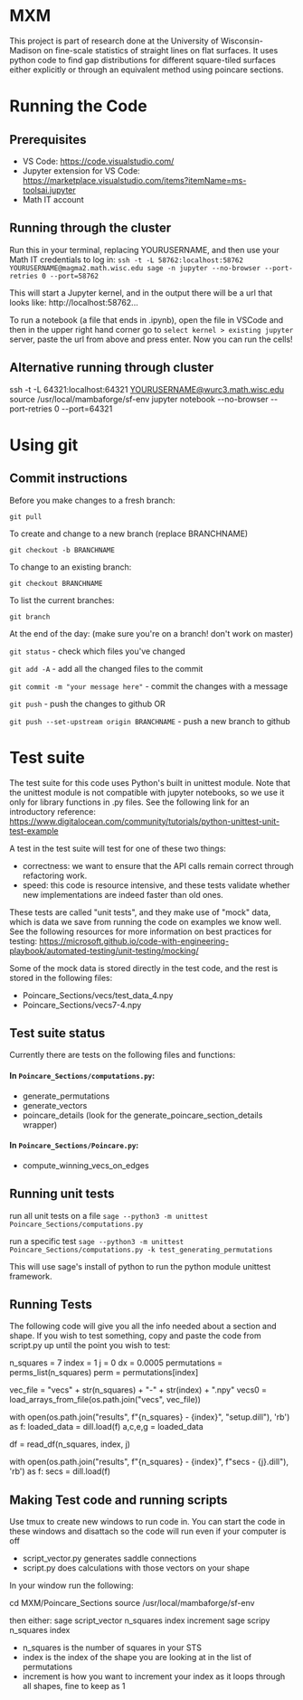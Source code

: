 # MXM
This project is part of research done at the University of Wisconsin-Madison on fine-scale statistics of straight lines on flat surfaces. It uses python code to find gap distributions for different square-tiled surfaces either explicitly or through an equivalent method using poincare sections.

# Running the Code
## Prerequisites 
- VS Code: https://code.visualstudio.com/
- Jupyter extension for VS Code: https://marketplace.visualstudio.com/items?itemName=ms-toolsai.jupyter
- Math IT account 


## Running through the cluster
Run this in your terminal, replacing YOURUSERNAME, and then use your Math IT credentials to log in:
`ssh -t -L 58762:localhost:58762 YOURUSERNAME@magma2.math.wisc.edu sage -n jupyter --no-browser --port-retries 0 --port=58762`

This will start a Jupyter kernel, and in the output there will be a url that looks like: http://localhost:58762... 

To run a notebook (a file that ends in .ipynb), open the file in VSCode and then in the upper right hand corner go to 
`select kernel > existing jupyter` server, paste the url from above and press enter. Now you can run the cells!

## Alternative running through cluster
ssh -t -L 64321:localhost:64321 YOURUSERNAME@wurc3.math.wisc.edu
source /usr/local/mambaforge/sf-env
jupyter notebook --no-browser --port-retries 0 --port=64321

# Using git 
## Commit instructions
Before you make changes to a fresh branch:  

`git pull` 

To create and change to a new branch (replace BRANCHNAME)  

`git checkout -b BRANCHNAME`

To change to an existing branch:  

`git checkout BRANCHNAME`

To list the current branches:  

`git branch`

At the end of the day: (make sure you're on a branch! don't work on master)  

`git status` - check which files you've changed

`git add -A` - add all the changed files to the commit

`git commit -m "your message here"` - commit the changes with a message  

`git push` - push the changes to github OR

`git push --set-upstream origin BRANCHNAME` - push a new branch to github


# Test suite
The test suite for this code uses Python's built in unittest module. Note that 
the unittest module is not compatible with jupyter notebooks, so we use it only
for library functions in .py files. See the following link for an introductory 
reference:
https://www.digitalocean.com/community/tutorials/python-unittest-unit-test-example

A test in the test suite will test for one of these two things:
- correctness: we want to ensure that the API calls remain correct through 
  refactoring work.
- speed: this code is resource intensive, and these tests validate whether new 
  implementations are indeed faster than old ones.

These tests are called "unit tests", and they make use of "mock" data, which is 
data we save from running the code on examples we know well. See the following 
resources for more information on best practices for testing: https://microsoft.github.io/code-with-engineering-playbook/automated-testing/unit-testing/mocking/  

Some of the mock data is stored directly in the test code, and the rest is stored
in the following files:
- Poincare_Sections/vecs/test_data_4.npy
- Poincare_Sections/vecs7-4.npy

## Test suite status
Currently there are tests on the following files and functions:
#### In `Poincare_Sections/computations.py`:
- generate_permutations
- generate_vectors
- poincare_details (look for the generate_poincare_section_details wrapper)
#### In `Poincare_Sections/Poincare.py`:
- compute_winning_vecs_on_edges

## Running unit tests
run all unit tests on a file
`sage --python3 -m unittest Poincare_Sections/computations.py`

run a specific test
`sage --python3 -m unittest Poincare_Sections/computations.py -k test_generating_permutations`

This will use sage's install of python to run the python module unittest framework.

## Running Tests
The following code will give you all the info needed about a section and shape. If you wish to test something,
copy and paste the code from script.py up until the point you wish to test:

n_squares = 7
index = 1
j = 0
dx = 0.0005
permutations = perms_list(n_squares)
perm = permutations[index]

vec_file = "vecs" + str(n_squares) + "-" + str(index) + ".npy"
vecs0 = load_arrays_from_file(os.path.join("vecs", vec_file))

with open(os.path.join("results", f"{n_squares} - {index}", "setup.dill"), 'rb') as f:
    loaded_data = dill.load(f)
a,c,e,g = loaded_data

df = read_df(n_squares, index, j)

with open(os.path.join("results", f"{n_squares} - {index}", f"secs - {j}.dill"), 'rb') as f:
    secs = dill.load(f)

## Making Test code and running scripts
Use tmux to create new windows to run code in. You can start the code in these windows and disattach so the code will run even if your computer is off
- script_vector.py generates saddle connections
- script.py does calculations with those vectors on your shape

In your window run the following:

cd MXM/Poincare_Sections
source /usr/local/mambaforge/sf-env

then either:
sage script_vector n_squares index increment
sage scripy n_squares index

- n_squares is the number of squares in your STS
- index is the index of the shape you are looking at in the list of permutations
- increment is how you want to increment your index as it loops through all shapes, fine to keep as 1

